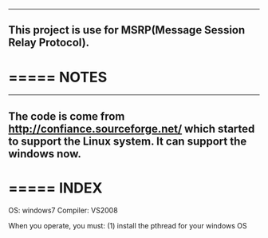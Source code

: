 ------------------------------------------------------------
This project is use for MSRP(Message Session Relay Protocol).
-----------------------------------------------------------

=====
NOTES
=====
---------------------------------------------------------
The code is come from http://confiance.sourceforge.net/ which started to support the Linux system. It can support the windows now.
------------------------------------------------------------



=====
INDEX
=====

OS: windows7
Compiler: VS2008

When you operate, you must:
(1) install the pthread for your windows OS